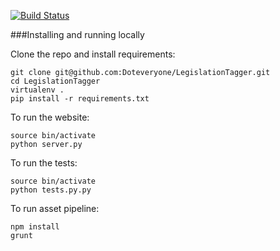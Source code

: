 [![Build Status](https://travis-ci.org/Doteveryone/LegislationTagger.svg?branch=master)](https://travis-ci.org/Doteveryone/LegislationTagger)

###Installing and running locally

Clone the repo and install requirements:

```
git clone git@github.com:Doteveryone/LegislationTagger.git
cd LegislationTagger
virtualenv .
pip install -r requirements.txt
```

To run the website:

```
source bin/activate
python server.py
```

To run the tests:
```
source bin/activate
python tests.py.py
```

To run asset pipeline:
```
npm install
grunt
```